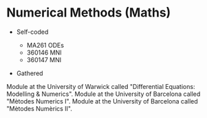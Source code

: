 # Numerical Methods (Maths)

- Self-coded

  - MA261 ODEs
  - 360146 MNI
  - 360147 MNI

- Gathered

Module at the University of Warwick called "Differential Equations: Modelling & Numerics".
Module at the University of Barcelona called "Mètodes Numerics I".
Module at the University of Barcelona called "Mètodes Numèrics II".

